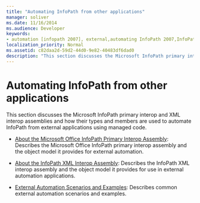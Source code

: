 ```yaml
---
title: "Automating InfoPath from other applications"
manager: soliver
ms.date: 11/16/2014
ms.audience: Developer
keywords:
- automation [infopath 2007], external,automating InfoPath 2007,InfoPath 2007, automating from other applications
localization_priority: Normal
ms.assetid: c82daa2d-59d2-44d0-9e82-40483df6dad0
description: "This section discusses the Microsoft InfoPath primary interop and XML interop assemblies and how their types and members are used to automate InfoPath from external applications using managed code."
---
```


# Automating InfoPath from other applications

This section discusses the Microsoft InfoPath primary interop and XML interop assemblies and how their types and members are used to automate InfoPath from external applications using managed code.

- [About the Microsoft Office InfoPath Primary Interop Assembly](about-the-microsoft-office-infopath-primary-interop-assembly.md): Describes the Microsoft Office InfoPath primary interop assembly and the object model it provides for external automation.
    
- [About the InfoPath XML Interop Assembly](about-the-infopath-xml-interop-assembly.md): Describes the InfoPath XML interop assembly and the object model it provides for use in external automation applications.
    
- [External Automation Scenarios and Examples](external-automation-scenarios-and-examples.md): Describes common external automation scenarios and examples.
    


